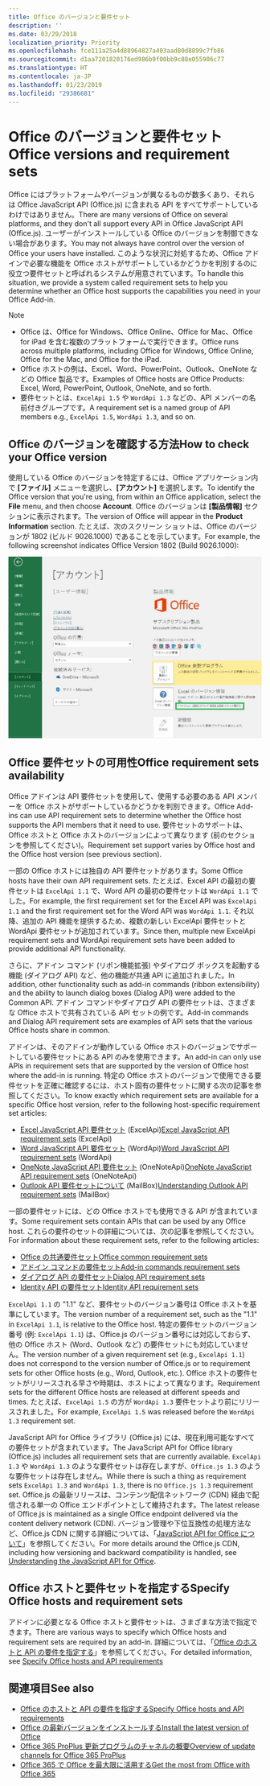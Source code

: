 ```yaml
---
title: Office のバージョンと要件セット
description: ''
ms.date: 03/29/2018
localization_priority: Priority
ms.openlocfilehash: fce111a25a4d88964827a403aad80d8899c7fb86
ms.sourcegitcommit: d1aa7201820176ed986b9f00bb9c88e055906c77
ms.translationtype: HT
ms.contentlocale: ja-JP
ms.lasthandoff: 01/23/2019
ms.locfileid: "29386681"
---
```

# <a name="office-versions-and-requirement-sets"></a><span data-ttu-id="13805-102">Office のバージョンと要件セット</span><span class="sxs-lookup"><span data-stu-id="13805-102">Office versions and requirement sets</span></span>

<span data-ttu-id="13805-103">Office にはプラットフォームやバージョンが異なるものが数多くあり、それらは Office JavaScript API (Office.js) に含まれる API をすべてサポートしているわけではありません。</span><span class="sxs-lookup"><span data-stu-id="13805-103">There are many versions of Office on several platforms, and they don't all support every API in Office JavaScript API (Office.js).</span></span> <span data-ttu-id="13805-104">ユーザーがインストールしている Office のバージョンを制御できない場合があります。</span><span class="sxs-lookup"><span data-stu-id="13805-104">You may not always have control over the version of Office your users have installed.</span></span>  <span data-ttu-id="13805-105">このような状況に対処するため、Office アドインで必要な機能を Office ホストがサポートしているかどうかを判別するのに役立つ要件セットと呼ばれるシステムが用意されています。</span><span class="sxs-lookup"><span data-stu-id="13805-105">To handle this situation, we provide a system called requirement sets to help you determine whether an Office host supports the capabilities you need in your Office Add-in.</span></span> 

> [!NOTE]
> - <span data-ttu-id="13805-106">Office は、Office for Windows、Office Online、Office for Mac、Office for iPad を含む複数のプラットフォームで実行できます。</span><span class="sxs-lookup"><span data-stu-id="13805-106">Office runs across multiple platforms, including Office for Windows, Office Online, Office for the Mac, and Office for the iPad.</span></span>  
> - <span data-ttu-id="13805-107">Office ホストの例は、Excel、Word、PowerPoint、Outlook、OneNote などの Office 製品です。</span><span class="sxs-lookup"><span data-stu-id="13805-107">Examples of Office hosts are Office Products: Excel, Word, PowerPoint, Outlook, OneNote, and so forth.</span></span>  
> - <span data-ttu-id="13805-108">要件セットとは、`ExcelApi 1.5` や `WordApi 1.3` などの、API メンバーの名前付きグループです。</span><span class="sxs-lookup"><span data-stu-id="13805-108">A requirement set is a named group of API members e.g., `ExcelApi 1.5`, `WordApi 1.3`, and so on.</span></span>  


## <a name="how-to-check-your-office-version"></a><span data-ttu-id="13805-109">Office のバージョンを確認する方法</span><span class="sxs-lookup"><span data-stu-id="13805-109">How to check your Office version</span></span>

<span data-ttu-id="13805-110">使用している Office のバージョンを特定するには、Office アプリケーション内で **[ファイル]** メニューを選択し、**[アカウント]** を選択します。</span><span class="sxs-lookup"><span data-stu-id="13805-110">To identify the Office version that you're using, from within an Office application, select the **File** menu, and then choose **Account**.</span></span> <span data-ttu-id="13805-111">Office のバージョンは **[製品情報]** セクションに表示されます。</span><span class="sxs-lookup"><span data-stu-id="13805-111">The version of Office will appear in the **Product Information** section.</span></span> <span data-ttu-id="13805-112">たとえば、次のスクリーン ショットは、Office のバージョンが 1802 (ビルド 9026.1000) であることを示しています。</span><span class="sxs-lookup"><span data-stu-id="13805-112">For example, the following screenshot indicates Office Version 1802 (Build 9026.1000):</span></span>

![Office のバージョン確認](../images/office-version-number-ui.jpg)


## <a name="office-requirement-sets-availability"></a><span data-ttu-id="13805-114">Office 要件セットの可用性</span><span class="sxs-lookup"><span data-stu-id="13805-114">Office requirement sets availability</span></span>

<span data-ttu-id="13805-115">Office アドインは API 要件セットを使用して、使用する必要のある API メンバーを Office ホストがサポートしているかどうかを判別できます。</span><span class="sxs-lookup"><span data-stu-id="13805-115">Office Add-ins can use API requirement sets to determine whether the Office host supports the API members that it need to use.</span></span> <span data-ttu-id="13805-116">要件セットのサポートは、Office ホストと Office ホストのバージョンによって異なります (前のセクションを参照してください)。</span><span class="sxs-lookup"><span data-stu-id="13805-116">Requirement set support varies by Office host and the Office host version (see previous section).</span></span>

<span data-ttu-id="13805-117">一部の Office ホストには独自の API 要件セットがあります。</span><span class="sxs-lookup"><span data-stu-id="13805-117">Some Office hosts have their own API requirement sets.</span></span> <span data-ttu-id="13805-118">たとえば、Excel API の最初の要件セットは `ExcelApi 1.1` で、Word API の最初の要件セットは `WordApi 1.1` でした。</span><span class="sxs-lookup"><span data-stu-id="13805-118">For example, the first requirement set for the Excel API was `ExcelApi 1.1` and the first requirement set for the Word API was `WordApi 1.1`.</span></span> <span data-ttu-id="13805-119">それ以降、追加の API 機能を提供するため、複数の新しい ExcelApi 要件セットと WordApi 要件セットが追加されています。</span><span class="sxs-lookup"><span data-stu-id="13805-119">Since then, multiple new ExcelApi requirement sets and WordApi requirement sets have been added to provide additional API functionality.</span></span>

<span data-ttu-id="13805-120">さらに、アドイン コマンド (リボン機能拡張) やダイアログ ボックスを起動する機能 (ダイアログ API) など、他の機能が共通 API に追加されました。</span><span class="sxs-lookup"><span data-stu-id="13805-120">In addition, other functionality such as add-in commands (ribbon extensibility) and the ability to launch dialog boxes (Dialog API) were added to the Common API.</span></span> <span data-ttu-id="13805-121">アドイン コマンドやダイアログ API の要件セットは、さまざまな Office ホストで共有されている API セットの例です。</span><span class="sxs-lookup"><span data-stu-id="13805-121">Add-in commands and Dialog API requirement sets are examples of API sets that the various Office hosts share in common.</span></span>

<span data-ttu-id="13805-122">アドインは、そのアドインが動作している Office ホストのバージョンでサポートしている要件セットにある API のみを使用できます。</span><span class="sxs-lookup"><span data-stu-id="13805-122">An add-in can only use APIs in requirement sets that are supported by the version of Office host where the add-in is running.</span></span> <span data-ttu-id="13805-123">特定の Office ホストのバージョンで使用できる要件セットを正確に確認するには、ホスト固有の要件セットに関する次の記事を参照してください。</span><span class="sxs-lookup"><span data-stu-id="13805-123">To know exactly which requirement sets are available for a specific Office host version, refer to the following host-specific requirement set articles:</span></span>

- <span data-ttu-id="13805-124">[Excel JavaScript API 要件セット](https://docs.microsoft.com/office/dev/add-ins/reference/requirement-sets/excel-api-requirement-sets) (ExcelApi)</span><span class="sxs-lookup"><span data-stu-id="13805-124">[Excel JavaScript API requirement sets](https://docs.microsoft.com/office/dev/add-ins/reference/requirement-sets/excel-api-requirement-sets) (ExcelApi)</span></span>
- <span data-ttu-id="13805-125">[Word JavaScript API 要件セット](https://docs.microsoft.com/office/dev/add-ins/reference/requirement-sets/word-api-requirement-sets) (WordApi)</span><span class="sxs-lookup"><span data-stu-id="13805-125">[Word JavaScript API requirement sets](https://docs.microsoft.com/office/dev/add-ins/reference/requirement-sets/word-api-requirement-sets) (WordApi)</span></span>
- <span data-ttu-id="13805-126">[OneNote JavaScript API 要件セット](https://docs.microsoft.com/office/dev/add-ins/reference/requirement-sets/onenote-api-requirement-sets) (OneNoteApi)</span><span class="sxs-lookup"><span data-stu-id="13805-126">[OneNote JavaScript API requirement sets](https://docs.microsoft.com/office/dev/add-ins/reference/requirement-sets/onenote-api-requirement-sets) (OneNoteApi)</span></span>
- <span data-ttu-id="13805-127">[Outlook API 要件セットについて](https://docs.microsoft.com/office/dev/add-ins/reference/requirement-sets/outlook-api-requirement-sets) (MailBox)</span><span class="sxs-lookup"><span data-stu-id="13805-127">[Understanding Outlook API requirement sets](https://docs.microsoft.com/office/dev/add-ins/reference/requirement-sets/outlook-api-requirement-sets) (MailBox)</span></span>

<span data-ttu-id="13805-128">一部の要件セットには、どの Office ホストでも使用できる API が含まれています。</span><span class="sxs-lookup"><span data-stu-id="13805-128">Some requirement sets contain APIs that can be used by any Office host.</span></span> <span data-ttu-id="13805-129">これらの要件のセットの詳細については、次の記事を参照してください。</span><span class="sxs-lookup"><span data-stu-id="13805-129">For information about these requirement sets, refer to the following articles:</span></span>

- [<span data-ttu-id="13805-130">Office の共通要件セット</span><span class="sxs-lookup"><span data-stu-id="13805-130">Office common requirement sets</span></span>](https://docs.microsoft.com/office/dev/add-ins/reference/requirement-sets/office-add-in-requirement-sets)
- [<span data-ttu-id="13805-131">アドイン コマンドの要件セット</span><span class="sxs-lookup"><span data-stu-id="13805-131">Add-in commands requirement sets</span></span>](https://docs.microsoft.com/office/dev/add-ins/reference/requirement-sets/add-in-commands-requirement-sets)
- [<span data-ttu-id="13805-132">ダイアログ API の要件セット</span><span class="sxs-lookup"><span data-stu-id="13805-132">Dialog API requirement sets</span></span>](https://docs.microsoft.com/office/dev/add-ins/reference/requirement-sets/dialog-api-requirement-sets)
- [<span data-ttu-id="13805-133">Identity API の要件セット</span><span class="sxs-lookup"><span data-stu-id="13805-133">Identity API requirement sets</span></span>](https://docs.microsoft.com/office/dev/add-ins/reference/requirement-sets/identity-api-requirement-sets)

<span data-ttu-id="13805-134">`ExcelApi 1.1` の "1.1" など、要件セットのバージョン番号は Office ホストを基準にしています。</span><span class="sxs-lookup"><span data-stu-id="13805-134">The version number of a requirement set, such as the "1.1" in `ExcelApi 1.1`, is relative to the Office host.</span></span> <span data-ttu-id="13805-135">特定の要件セットのバージョン番号 (例: `ExcelApi 1.1`) は、Office.js のバージョン番号には対応しておらず、他の Office ホスト (Word、Outlook など) の要件セットにも対応していません。</span><span class="sxs-lookup"><span data-stu-id="13805-135">The version number of a given requirement set (e.g., `ExcelApi 1.1`) does not correspond to the version number of Office.js or to requirement sets for other Office hosts (e.g., Word, Outlook, etc.).</span></span>  <span data-ttu-id="13805-136">Office ホストの要件セットがリリースされる早さや時期は、ホストによって異なります。</span><span class="sxs-lookup"><span data-stu-id="13805-136">Requirement sets for the different Office hosts are released at different speeds and times.</span></span> <span data-ttu-id="13805-137">たとえば、`ExcelApi 1.5` の方が `WordApi 1.3` 要件セットより前にリリースされました。</span><span class="sxs-lookup"><span data-stu-id="13805-137">For example, `ExcelApi 1.5` was released before the `WordApi 1.3` requirement set.</span></span>

<span data-ttu-id="13805-138">JavaScript API for Office ライブラリ (Office.js) には、現在利用可能なすべての要件セットが含まれています。</span><span class="sxs-lookup"><span data-stu-id="13805-138">The JavaScript API for Office library (Office.js) includes all requirement sets that are currently available.</span></span> <span data-ttu-id="13805-139">`ExcelApi 1.3` や `WordApi 1.3` のような要件セットは存在しますが、`Office.js 1.3` のような要件セットは存在しません。</span><span class="sxs-lookup"><span data-stu-id="13805-139">While there is such a thing as requirement sets `ExcelApi 1.3` and `WordApi 1.3`, there is no `Office.js 1.3` requirement set.</span></span> <span data-ttu-id="13805-140">Office.js の最新リリースは、コンテンツ配信ネットワーク (CDN) 経由で配信される単一の Office エンドポイントとして維持されます。</span><span class="sxs-lookup"><span data-stu-id="13805-140">The latest release of Office.js is maintained as a single Office endpoint delivered via the content delivery network (CDN).</span></span> <span data-ttu-id="13805-141">バージョン管理や下位互換性の処理方法など、Office.js CDN に関する詳細については、「[JavaScript API for Office について](https://docs.microsoft.com/office/dev/add-ins/develop/understanding-the-javascript-api-for-office)」を参照してください。</span><span class="sxs-lookup"><span data-stu-id="13805-141">For more details around the Office.js CDN, including how versioning and backward compatibility is handled, see [Understanding the JavaScript API for Office](https://docs.microsoft.com/office/dev/add-ins/develop/understanding-the-javascript-api-for-office).</span></span>

## <a name="specify-office-hosts-and-requirement-sets"></a><span data-ttu-id="13805-142">Office ホストと要件セットを指定する</span><span class="sxs-lookup"><span data-stu-id="13805-142">Specify Office hosts and requirement sets</span></span>

<span data-ttu-id="13805-143">アドインに必要となる Office ホストと要件セットは、さまざまな方法で指定できます。</span><span class="sxs-lookup"><span data-stu-id="13805-143">There are various ways to specify which Office hosts and requirement sets are required by an add-in.</span></span>  <span data-ttu-id="13805-144">詳細については、「[Office のホストと API の要件を指定する](https://docs.microsoft.com/office/dev/add-ins/develop/specify-office-hosts-and-api-requirements)」を参照してください。</span><span class="sxs-lookup"><span data-stu-id="13805-144">For detailed information, see [Specify Office hosts and API requirements](https://docs.microsoft.com/office/dev/add-ins/develop/specify-office-hosts-and-api-requirements)</span></span>


## <a name="see-also"></a><span data-ttu-id="13805-145">関連項目</span><span class="sxs-lookup"><span data-stu-id="13805-145">See also</span></span>

- [<span data-ttu-id="13805-146">Office のホストと API の要件を指定する</span><span class="sxs-lookup"><span data-stu-id="13805-146">Specify Office hosts and API requirements</span></span>](https://docs.microsoft.com/office/dev/add-ins/develop/specify-office-hosts-and-api-requirements)
- [<span data-ttu-id="13805-147">Office の最新バージョンをインストールする</span><span class="sxs-lookup"><span data-stu-id="13805-147">Install the latest version of Office</span></span>](https://docs.microsoft.com/office/dev/add-ins/develop/install-latest-office-version)
- [<span data-ttu-id="13805-148">Office 365 ProPlus 更新プログラムのチャネルの概要</span><span class="sxs-lookup"><span data-stu-id="13805-148">Overview of update channels for Office 365 ProPlus</span></span>](https://docs.microsoft.com/deployoffice/overview-of-update-channels-for-office-365-proplus)
- [<span data-ttu-id="13805-149">Office 365 で Office を最大限に活用する</span><span class="sxs-lookup"><span data-stu-id="13805-149">Get the most from Office with Office 365</span></span>](https://products.office.com/compare-all-microsoft-office-products?tab=2)

